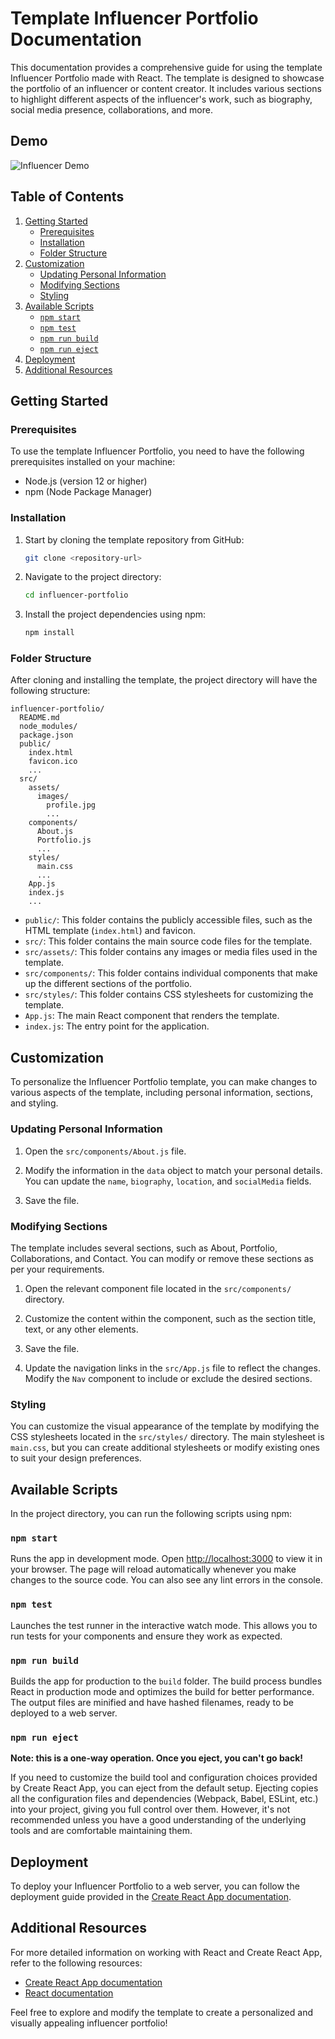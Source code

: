 # Template Influencer Portfolio Documentation

This documentation provides a comprehensive guide for using the template Influencer Portfolio made with React. The template is designed to showcase the portfolio of an influencer or content creator. It includes various sections to highlight different aspects of the influencer's work, such as biography, social media presence, collaborations, and more.

## Demo

![Influencer Demo](https://i.ibb.co/cb6B47D/Screenshot-2023-07-08-at-11-23-01.png)


## Table of Contents

1. [Getting Started](#getting-started)
   - [Prerequisites](#prerequisites)
   - [Installation](#installation)
   - [Folder Structure](#folder-structure)
2. [Customization](#customization)
   - [Updating Personal Information](#updating-personal-information)
   - [Modifying Sections](#modifying-sections)
   - [Styling](#styling)
3. [Available Scripts](#available-scripts)
   - [`npm start`](#npm-start)
   - [`npm test`](#npm-test)
   - [`npm run build`](#npm-run-build)
   - [`npm run eject`](#npm-run-eject)
4. [Deployment](#deployment)
5. [Additional Resources](#additional-resources)

## Getting Started

### Prerequisites

To use the template Influencer Portfolio, you need to have the following prerequisites installed on your machine:

- Node.js (version 12 or higher)
- npm (Node Package Manager)

### Installation

1. Start by cloning the template repository from GitHub:

   ```bash
   git clone <repository-url>
   ```

2. Navigate to the project directory:

   ```bash
   cd influencer-portfolio
   ```

3. Install the project dependencies using npm:

   ```bash
   npm install
   ```

### Folder Structure

After cloning and installing the template, the project directory will have the following structure:

```
influencer-portfolio/
  README.md
  node_modules/
  package.json
  public/
    index.html
    favicon.ico
    ...
  src/
    assets/
      images/
        profile.jpg
        ...
    components/
      About.js
      Portfolio.js
      ...
    styles/
      main.css
      ...
    App.js
    index.js
    ...
```

- `public/`: This folder contains the publicly accessible files, such as the HTML template (`index.html`) and favicon.
- `src/`: This folder contains the main source code files for the template.
- `src/assets/`: This folder contains any images or media files used in the template.
- `src/components/`: This folder contains individual components that make up the different sections of the portfolio.
- `src/styles/`: This folder contains CSS stylesheets for customizing the template.
- `App.js`: The main React component that renders the template.
- `index.js`: The entry point for the application.

## Customization

To personalize the Influencer Portfolio template, you can make changes to various aspects of the template, including personal information, sections, and styling.

### Updating Personal Information

1. Open the `src/components/About.js` file.

2. Modify the information in the `data` object to match your personal details. You can update the `name`, `biography`, `location`, and `socialMedia` fields.

3. Save the file.

### Modifying Sections

The template includes several sections, such as About, Portfolio, Collaborations, and Contact. You can modify or remove these sections as per your requirements.

1. Open the relevant component file located in the `src/components/` directory.

2. Customize the content within the component, such as the section title, text, or any other elements.

3. Save the file.

4. Update the navigation links in the `src/App.js` file to reflect the changes. Modify the `Nav` component to include or exclude the desired sections.

### Styling

You can customize the visual appearance of the template by modifying the CSS stylesheets located in the `src/styles/` directory. The main stylesheet is `main.css`, but you can create additional stylesheets or modify existing ones to suit your design preferences.

## Available Scripts

In the project directory, you can run the following scripts using npm:

### `npm start`

Runs the app in development mode. Open [http://localhost:3000](http://localhost:3000) to view it in your browser. The page will reload automatically whenever you make changes to the source code. You can also see any lint errors in the console.

### `npm test`

Launches the test runner in the interactive watch mode. This allows you to run tests for your components and ensure they work as expected.

### `npm run build`

Builds the app for production to the `build` folder. The build process bundles React in production mode and optimizes the build for better performance. The output files are minified and have hashed filenames, ready to be deployed to a web server.

### `npm run eject`

**Note: this is a one-way operation. Once you eject, you can't go back!**

If you need to customize the build tool and configuration choices provided by Create React App, you can eject from the default setup. Ejecting copies all the configuration files and dependencies (Webpack, Babel, ESLint, etc.) into your project, giving you full control over them. However, it's not recommended unless you have a good understanding of the underlying tools and are comfortable maintaining them.

## Deployment

To deploy your Influencer Portfolio to a web server, you can follow the deployment guide provided in the [Create React App documentation](https://create-react-app.dev/docs/deployment/).

## Additional Resources

For more detailed information on working with React and Create React App, refer to the following resources:

- [Create React App documentation](https://create-react-app.dev/docs/getting-started)
- [React documentation](https://reactjs.org/docs/getting-started.html)

Feel free to explore and modify the template to create a personalized and visually appealing influencer portfolio!
